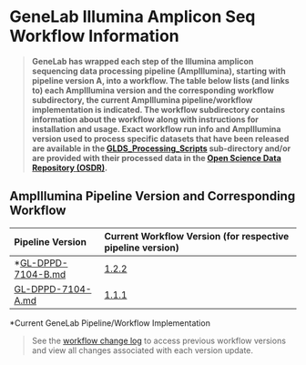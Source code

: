 # GeneLab Illumina Amplicon Seq Workflow Information

> **GeneLab has wrapped each step of the Illumina amplicon sequencing data processing pipeline (AmpIllumina), starting with pipeline version A, into a workflow. The table below lists (and links to) each AmpIllumina version and the corresponding workflow subdirectory, the current AmpIllumina pipeline/workflow implementation is indicated. The workflow subdirectory contains information about the workflow along with instructions for installation and usage. Exact workflow run info and AmpIllumina version used to process specific datasets that have been released are available in the [GLDS_Processing_Scripts](../GLDS_Processing_Scripts) sub-directory and/or are provided with their processed data in the [Open Science Data Repository (OSDR)](https://osdr.nasa.gov/bio/repo/).**  

## AmpIllumina Pipeline Version and Corresponding Workflow

|Pipeline Version|Current Workflow Version (for respective pipeline version)|
|:---------------|:---------------------------------------------------------|
|*[GL-DPPD-7104-B.md](../Pipeline_GL-DPPD-7104_Versions/GL-DPPD-7104-B.md)|[1.2.2](SW_AmpIllumina-B)|
|[GL-DPPD-7104-A.md](../Pipeline_GL-DPPD-7104_Versions/GL-DPPD-7104-A.md)|[1.1.1](SW_AmpIllumina-A)|

*Current GeneLab Pipeline/Workflow Implementation

> See the [workflow change log](SW_AmpIllumina-B/CHANGELOG.md) to access previous workflow versions and view all changes associated with each version update.
